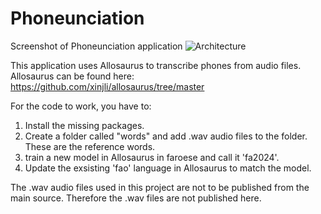 # Phoneunciation
Screenshot of Phoneunciation application
![Architecture]()

This application uses Allosaurus to transcribe phones from audio files. 
Allosaurus can be found here: https://github.com/xinjli/allosaurus/tree/master

For the code to work, you have to:
1. Install the missing packages.
2. Create a folder called "words" and add .wav audio files to the folder. These are the reference words.
3. train a new model in Allosaurus in faroese and call it 'fa2024'.
4. Update the exsisting 'fao' language in Allosaurus to match the model.

The .wav audio files used in this project are not to be published from the main source. Therefore the .wav files are not published here.
